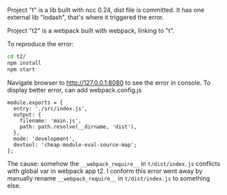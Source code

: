 Project "t" is a lib built with ncc 0.24, dist file is committed. It
has one external lib "lodash", that's where it triggered the error.

Project "t2" is a webpack built with webpack, linking to "t".


To reproduce the error:
```bash
cd t2/
npm install
npm start
```

Navigate browser to http://127.0.0.1:8080 to see the error in console.
To display better error, can add webpack.config.js

```
module.exports = {
  entry: './src/index.js',
  output: {
    filename: 'main.js',
    path: path.resolve(__dirname, 'dist'),
  },
  mode: 'development',
  devtool: 'cheap-module-eval-source-map';
};
```


The cause: somehow the `__webpack_require__` in `t/dist/index.js` conflicts
with global var in webpack app t2.
I conform this error went away by manually rename `__webpack_require__` in
`t/dist/index.js` to something else.
